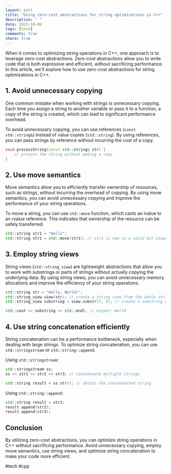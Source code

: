 ```yaml
---
layout: post
title: "Using zero-cost abstractions for string optimizations in C++"
description: " "
date: 2023-10-06
tags: [tech]
comments: true
share: true
---
```


When it comes to optimizing string operations in C++, one approach is to leverage zero-cost abstractions. Zero-cost abstractions allow you to write code that is both expressive and efficient, without sacrificing performance. In this article, we'll explore how to use zero-cost abstractions for string optimizations in C++.

## 1. Avoid unnecessary copying

One common mistake when working with strings is unnecessary copying. Each time you assign a string to another variable or pass it to a function, a copy of the string is created, which can lead to significant performance overhead.

To avoid unnecessary copying, you can use references (`const std::string&`) instead of value copies (`std::string`). By using references, you can pass strings by reference without incurring the cost of a copy.

```cpp
void processString(const std::string& str) {
    // process the string without making a copy
}
```

## 2. Use move semantics

Move semantics allow you to efficiently transfer ownership of resources, such as strings, without incurring the overhead of copying. By using move semantics, you can avoid unnecessary copying and improve the performance of your string operations.

To move a string, you can use `std::move` function, which casts an lvalue to an rvalue reference. This indicates that ownership of the resource can be safely transferred.

```cpp
std::string str1 = "Hello";
std::string str2 = std::move(str1); // str1 is now in a valid but unspecified state
```

## 3. Employ string views

String views (`std::string_view`) are lightweight abstractions that allow you to work with substrings or parts of strings without actually copying the underlying data. By using string views, you can avoid unnecessary memory allocations and improve the efficiency of your string operations.

```cpp
std::string str = "Hello, World!";
std::string_view view(str); // create a string view from the whole string
std::string_view substring = view.substr(7, 5); // create a substring view

std::cout << substring << std::endl; // output: World
```

## 4. Use string concatenation efficiently

String concatenation can be a performance bottleneck, especially when dealing with large strings. To optimize string concatenation, you can use `std::stringstream` or `std::string::append`.

Using `std::stringstream`:

```cpp
std::stringstream ss;
ss << str1 << str2 << str3; // concatenate multiple strings

std::string result = ss.str(); // obtain the concatenated string
```

Using `std::string::append`:

```cpp
std::string result = str1;
result.append(str2);
result.append(str3);
```

## Conclusion

By utilizing zero-cost abstractions, you can optimize string operations in C++ without sacrificing performance. Avoid unnecessary copying, employ move semantics, use string views, and optimize string concatenation to make your code more efficient.

#tech #cpp
